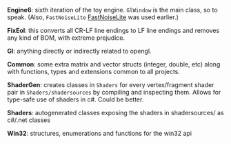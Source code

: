 **Engine6**: sixth iteration of the toy engine. `GlWindow` is the main class, so to speak. (Also, `FastNoiseLite` [FastNoiseLite](https://github.com/Auburn/FastNoiseLite) was used earlier.)

**FixEol**: this converts all CR-LF line endings to LF line endings and removes any kind of BOM, with extreme prejudice.

**Gl**: anything directly or indirectly related to opengl.

**Common**: some extra matrix and vector structs (integer, double, etc) along with functions, types and extensions common to all projects.

**ShaderGen**: creates classes in `Shaders` for every vertex/fragment shader pair in `Shaders/shadersources` by compiling and inspecting them. Allows for type-safe use of shaders in c#. Could be better.

**Shaders**: autogenerated classes exposing the shaders in shadersources/ as c#/.net classes

**Win32**: structures, enumerations and functions for the win32 api
